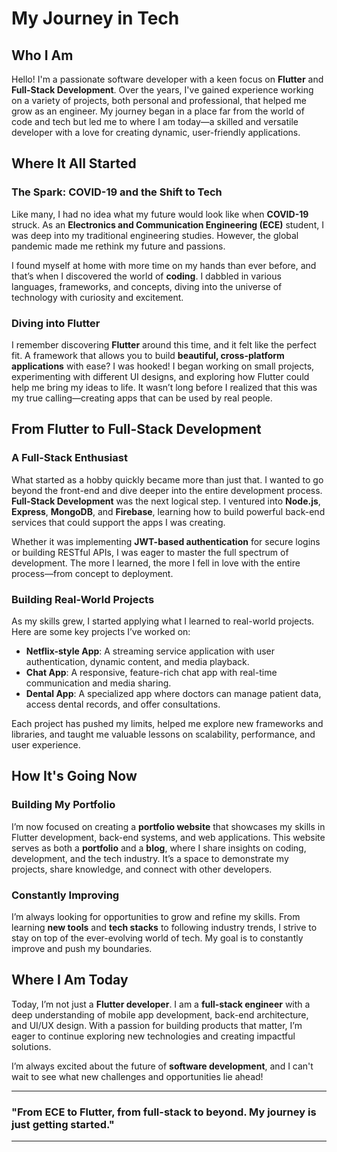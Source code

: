 # My Journey in Tech

## Who I Am

Hello! I'm a passionate software developer with a keen focus on **Flutter** and **Full-Stack Development**. Over the years, I've gained experience working on a variety of projects, both personal and professional, that helped me grow as an engineer. My journey began in a place far from the world of code and tech but led me to where I am today—a skilled and versatile developer with a love for creating dynamic, user-friendly applications.

## Where It All Started

### The Spark: **COVID-19 and the Shift to Tech**

Like many, I had no idea what my future would look like when **COVID-19** struck. As an **Electronics and Communication Engineering (ECE)** student, I was deep into my traditional engineering studies. However, the global pandemic made me rethink my future and passions.

I found myself at home with more time on my hands than ever before, and that’s when I discovered the world of **coding**. I dabbled in various languages, frameworks, and concepts, diving into the universe of technology with curiosity and excitement.

### Diving into Flutter

I remember discovering **Flutter** around this time, and it felt like the perfect fit. A framework that allows you to build **beautiful, cross-platform applications** with ease? I was hooked! I began working on small projects, experimenting with different UI designs, and exploring how Flutter could help me bring my ideas to life. It wasn’t long before I realized that this was my true calling—creating apps that can be used by real people.

## From Flutter to Full-Stack Development

### A Full-Stack Enthusiast

What started as a hobby quickly became more than just that. I wanted to go beyond the front-end and dive deeper into the entire development process. **Full-Stack Development** was the next logical step. I ventured into **Node.js**, **Express**, **MongoDB**, and **Firebase**, learning how to build powerful back-end services that could support the apps I was creating. 

Whether it was implementing **JWT-based authentication** for secure logins or building RESTful APIs, I was eager to master the full spectrum of development. The more I learned, the more I fell in love with the entire process—from concept to deployment.

### Building Real-World Projects

As my skills grew, I started applying what I learned to real-world projects. Here are some key projects I’ve worked on:

- **Netflix-style App**: A streaming service application with user authentication, dynamic content, and media playback.
- **Chat App**: A responsive, feature-rich chat app with real-time communication and media sharing.
- **Dental App**: A specialized app where doctors can manage patient data, access dental records, and offer consultations.

Each project has pushed my limits, helped me explore new frameworks and libraries, and taught me valuable lessons on scalability, performance, and user experience.

## How It's Going Now

### Building My Portfolio

I’m now focused on creating a **portfolio website** that showcases my skills in Flutter development, back-end systems, and web applications. This website serves as both a **portfolio** and a **blog**, where I share insights on coding, development, and the tech industry. It’s a space to demonstrate my projects, share knowledge, and connect with other developers.

### Constantly Improving

I’m always looking for opportunities to grow and refine my skills. From learning **new tools** and **tech stacks** to following industry trends, I strive to stay on top of the ever-evolving world of tech. My goal is to constantly improve and push my boundaries.

## Where I Am Today

Today, I’m not just a **Flutter developer**. I am a **full-stack engineer** with a deep understanding of mobile app development, back-end architecture, and UI/UX design. With a passion for building products that matter, I’m eager to continue exploring new technologies and creating impactful solutions.

I’m always excited about the future of **software development**, and I can't wait to see what new challenges and opportunities lie ahead!

---

### "From ECE to Flutter, from full-stack to beyond. My journey is just getting started."

---

